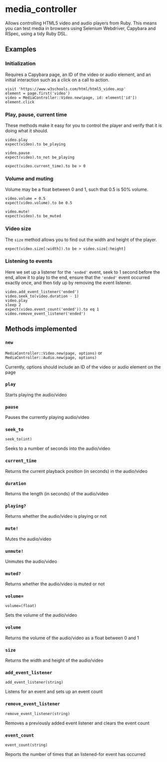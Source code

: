 # media_controller

Allows controlling HTML5 video and audio players from Ruby. This means you can test media in browsers using Selenium Webdriver, Capybara and RSpec, using a tidy Ruby DSL.

## Examples

### Initialization

Requires a Capybara page, an ID of the video or audio element, and an initial interaction such as a click on a call to action.

    visit 'https://www.w3schools.com/html/html5_video.asp'
    element = page.first('video')
    video = MediaController::Video.new(page, id: element['id'])
    element.click

### Play, pause, current time

These methods make it easy for you to control the player and verify that it is doing what it should.

    video.play
    expect(video).to be_playing

    video.pause
    expect(video).to_not be_playing

    expect(video.current_time).to be > 0

### Volume and muting

Volume may be a float between 0 and 1, such that 0.5 is 50% volume.

    video.volume = 0.5
    expect(video.volume).to be 0.5

    video.mute!
    expect(video).to be_muted

### Video size

The `size` method allows you to find out the width and height of the player.

    expect(video.size[:width]).to be > video.size[:height]

### Listening to events

Here we set up a listener for the `'ended'` event, seek to 1 second before the end, allow it to play to the end, ensure that the `'ended'` event occurred exactly once, and then tidy up by removing the event listener.

    video.add_event_listener('ended')
    video.seek_to(video.duration - 1)
    video.play
    sleep 2
    expect(video.event_count('ended')).to eq 1
    video.remove_event_listener('ended')

## Methods implemented

### `new`
`MediaController::Video.new(page, options)` or `MediaController::Audio.new(page, options)`

Currently, options should include an ID of the video or audio element on the page

### `play`
Starts playing the audio/video

### `pause`
Pauses the currently playing audio/video

### `seek_to`
`seek_to(int)`

Seeks to a number of seconds into the audio/video

### `current_time`
Returns the current playback position (in seconds) in the audio/video

### `duration`
Returns the length (in seconds) of the audio/video

### `playing?`
Returns whether the audio/video is playing or not

### `mute!`
Mutes the audio/video

### `unmute!`
Unmutes the audio/video

### `muted?`
Returns whether the audio/video is muted or not

### `volume=`
`volume=(float)`

Sets the volume of the audio/video

### `volume`
Returns the volume of the audio/video as a float between 0 and 1

### `size`
Returns the width and height of the audio/video

### `add_event_listener`
`add_event_listener(string)`

Listens for an event and sets up an event count

### `remove_event_listener`

`remove_event_listener(string)`

Removes a previously added event listener and clears the event count

### `event_count`

`event_count(string)`

Reports the number of times that an listened-for event has occurred
